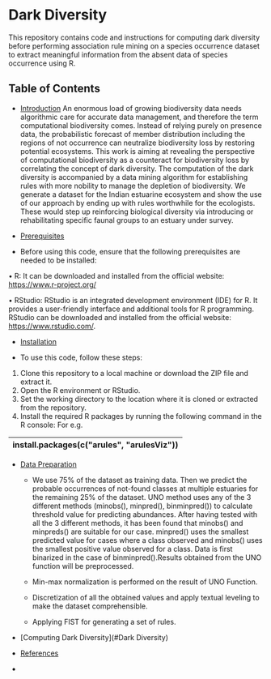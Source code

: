 # Dark Diversity

This repository contains code and instructions for computing dark diversity before performing association rule mining on a species occurrence dataset to extract meaningful information from the absent data of species occurrence using R.

## Table of Contents

- [Introduction](#Introduction)
An enormous load of growing biodiversity data needs algorithmic care for accurate data management, and therefore the term computational biodiversity comes. Instead of relying purely on presence data, the probabilistic forecast of member distribution including the regions of not occurrence can neutralize biodiversity loss by restoring potential ecosystems. This work is aiming at revealing the perspective of computational biodiversity as a counteract for biodiversity loss by correlating the concept of dark diversity. The computation of the dark
diversity is accompanied by a data mining algorithm for establishing rules with more nobility to manage the depletion of biodiversity.
We generate a dataset for the Indian estuarine ecosystem and show the use of our approach by ending up with rules worthwhile for the ecologists.
These would step up reinforcing biological diversity via introducing or rehabilitating specific faunal groups to an estuary under survey.


- [Prerequisites](#Prerequisites)
  
- Before using this code, ensure that the following prerequisites are needed to be installed:

•	R: It can be downloaded and installed from the official website: https://www.r-project.org/

•	RStudio: RStudio is an integrated development environment (IDE) for R. It provides a user-friendly interface and additional tools for R programming. RStudio can be downloaded and installed from the official website: https://www.rstudio.com/.




- [Installation](#Installation)

- To use this code, follow these steps:
1.	Clone this repository to a local machine or download the ZIP file and extract it.
2.	Open the R environment or RStudio.
3.	Set the working directory to the location where it is cloned or extracted from   the repository.
4.	Install the required R packages by running the following command in the R console: For e.g.

|install.packages(c("arules", "arulesViz"))|
| :- |
- [Data Preparation](#DataPreration)
    - We use 75\% of the dataset as training data. Then we predict the probable occurrences of not-found classes at multiple estuaries for the remaining 25\% of 
      the dataset. UNO method uses any of the 3 different methods (minobs(), minpred(), binminpred()) to calculate threshold value for predicting abundances. 
      After having tested with all the 3 different methods, it has been found that minobs() and minpreds() are suitable for our case. minpred() uses the 
      smallest predicted value for cases where a class observed and minobs() uses the smallest positive value observed for a class. Data is first binarized in 
      the case of binminpred().Results obtained from the UNO function will be preprocessed.

  - Min-max normalization is performed on the result of UNO Function.
    
  - Discretization of all the obtained values and apply textual leveling to make the dataset comprehensible.
 
  - Applying FIST for generating a set of rules. 

- [Computing Dark Diversity](#Dark Diversity)
- [References](#References)
- 
